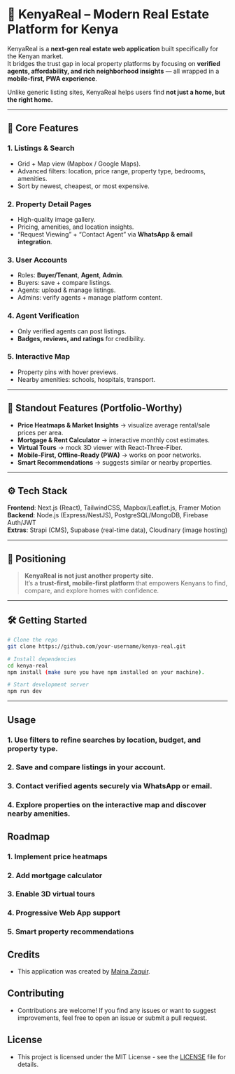 # 🏡 KenyaReal – Modern Real Estate Platform for Kenya  

KenyaReal is a **next-gen real estate web application** built specifically for the Kenyan market.  
It bridges the trust gap in local property platforms by focusing on **verified agents, affordability, and rich neighborhood insights** — all wrapped in a **mobile-first, PWA experience**.  

Unlike generic listing sites, KenyaReal helps users find **not just a home, but the right home.**  

---

## 🔑 Core Features  

### 1. Listings & Search  
- Grid + Map view (Mapbox / Google Maps).  
- Advanced filters: location, price range, property type, bedrooms, amenities.  
- Sort by newest, cheapest, or most expensive.  

### 2. Property Detail Pages  
- High-quality image gallery.  
- Pricing, amenities, and location insights.  
- “Request Viewing” + “Contact Agent” via **WhatsApp & email integration**.  

### 3. User Accounts  
- Roles: **Buyer/Tenant**, **Agent**, **Admin**.  
- Buyers: save + compare listings.  
- Agents: upload & manage listings.  
- Admins: verify agents + manage platform content.  

### 4. Agent Verification  
- Only verified agents can post listings.  
- **Badges, reviews, and ratings** for credibility.  

### 5. Interactive Map  
- Property pins with hover previews.  
- Nearby amenities: schools, hospitals, transport.  

---

## 🚀 Standout Features (Portfolio-Worthy)  
- **Price Heatmaps & Market Insights** → visualize average rental/sale prices per area.  
- **Mortgage & Rent Calculator** → interactive monthly cost estimates.  
- **Virtual Tours** → mock 3D viewer with React-Three-Fiber.  
- **Mobile-First, Offline-Ready (PWA)** → works on poor networks.  
- **Smart Recommendations** → suggests similar or nearby properties.  

---

## ⚙️ Tech Stack  

**Frontend**: Next.js (React), TailwindCSS, Mapbox/Leaflet.js, Framer Motion  
**Backend**: Node.js (Express/NestJS), PostgreSQL/MongoDB, Firebase Auth/JWT  
**Extras**: Strapi (CMS), Supabase (real-time data), Cloudinary (image hosting)  

---

## 📌 Positioning  

> **KenyaReal is not just another property site.**  
> It’s a **trust-first, mobile-first platform** that empowers Kenyans to find, compare, and explore homes with confidence.  

---

## 🛠️ Getting Started  

```bash
# Clone the repo
git clone https://github.com/your-username/kenya-real.git

# Install dependencies
cd kenya-real
npm install (make sure you have npm installed on your machine).

# Start development server
npm run dev
```
---

## Usage

### 1. Use filters to refine searches by location, budget, and property type.

### 2. Save and compare listings in your account.

### 3. Contact verified agents securely via WhatsApp or email.

### 4. Explore properties on the interactive map and discover nearby amenities.


## Roadmap

### 1. Implement price heatmaps

### 2. Add mortgage calculator

### 3. Enable 3D virtual tours

### 4. Progressive Web App support

### 5. Smart property recommendations


## Credits

- This application was created by [Maina Zaquir](https://github.com/MainaZaquir).


## Contributing

- Contributions are welcome! If you find any issues or want to suggest improvements, feel free to open an issue or submit a pull request.


## License

- This project is licensed under the MIT License - see the [LICENSE](LICENSE) file for details.